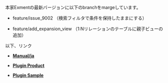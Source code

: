 本家Exmentの最新バージョンに以下のbranchをmargeしています。

- feature/issue_9002 （検索フィルタで条件を保持したままにする）

- feature/add_expansion_view （1:Nリレーションのテーブルに親子ビューの追加）

以下、リンク

- **[Manual/ja](https://exment.net/docs/#/ja/)**

- **[Plugin Product](https://github.com/exment-git/plugin-product/tree/main/document/PluginInvoiceDocument)**  

- **[Plugin Sample](https://github.com/exment-git/plugin-sample)**  

